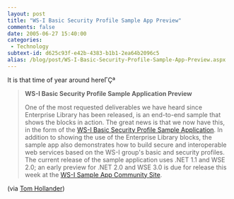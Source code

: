 ```yaml
---
layout: post
title: "WS-I Basic Security Profile Sample App Preview"
comments: false
date: 2005-06-27 15:40:00
categories:
 - Technology
subtext-id: d625c93f-e42b-4383-b1b1-2ea64b2096c5
alias: /blog/post/WS-I-Basic-Security-Profile-Sample-App-Preview.aspx
---
```



It is that time of year around hereΓÇª

> **WS-I Basic Security Profile Sample Application Preview**
> 
> One of the most requested deliverables we have heard since Enterprise Library has been released, is an end-to-end sample that shows the blocks in action. The great news is that we now have this, in the form of the [WS-I Basic Security Profile Sample Application](http://msdn.microsoft.com/practices/default.aspx?pull=/library/en-us/dnpag2/html/MSWSIBSP.asp). In addition to showing the use of the Enterprise Library blocks, the sample app also demonstrates how to build secure and interoperable web services based on the WS-I group's basic and security profiles. The current release of the sample application uses .NET 1.1 and WSE 2.0; an early preview for .NET 2.0 and WSE 3.0 is due for release this week at the [WS-I Sample App Community Site](http://practices.gotdotnet.com/workspace.aspx?id=0fecd2c7-b2b1-4d85-bd66-9d07a6ecbd86).

(via [Tom Hollander](http://blogs.msdn.com/tomholl/archive/2005/06/26/432856.aspx))

